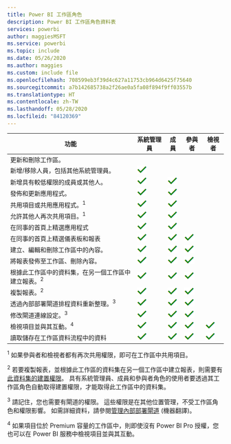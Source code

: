 ```yaml
---
title: Power BI 工作區角色
description: Power BI 工作區角色資料表
services: powerbi
author: maggiesMSFT
ms.service: powerbi
ms.topic: include
ms.date: 05/26/2020
ms.author: maggies
ms.custom: include file
ms.openlocfilehash: 708599eb3f39d4c627a11753cb964d6425f75640
ms.sourcegitcommit: a7b142685738a2f26ae0a5fa08f894f9ff03557b
ms.translationtype: HT
ms.contentlocale: zh-TW
ms.lasthandoff: 05/28/2020
ms.locfileid: "84120369"
---
```

|功能   | 系統管理員  | 成員  | 參與者  | 檢視者 |
|---|---|---|---|---|
| 更新和刪除工作區。  |  |   |   |   | 
| 新增/移除人員，包括其他系統管理員。  |  ![「是」勾選記號](media/power-bi-workspace-roles-table/green-checkmark.png) |   |   |   |
| 新增具有較低權限的成員或其他人。  |  ![「是」勾選記號](media/power-bi-workspace-roles-table/green-checkmark.png) | ![「是」勾選記號](media/power-bi-workspace-roles-table/green-checkmark.png)  |   |   |
| 發佈和更新應用程式。 |  ![「是」勾選記號](media/power-bi-workspace-roles-table/green-checkmark.png) | ![「是」勾選記號](media/power-bi-workspace-roles-table/green-checkmark.png)  |   |   |
| 共用項目或共用應用程式。<sup>1</sup> |  ![「是」勾選記號](media/power-bi-workspace-roles-table/green-checkmark.png) | ![「是」勾選記號](media/power-bi-workspace-roles-table/green-checkmark.png)  |   |   |
| 允許其他人再次共用項目。<sup>1</sup> |  ![「是」勾選記號](media/power-bi-workspace-roles-table/green-checkmark.png) | ![「是」勾選記號](media/power-bi-workspace-roles-table/green-checkmark.png)  |   |   |
| 在同事的首頁上精選應用程式 |  ![「是」勾選記號](media/power-bi-workspace-roles-table/green-checkmark.png) | ![「是」勾選記號](media/power-bi-workspace-roles-table/green-checkmark.png)  |   |   |
| 在同事的首頁上精選儀表板和報表 |  ![「是」勾選記號](media/power-bi-workspace-roles-table/green-checkmark.png) | ![「是」勾選記號](media/power-bi-workspace-roles-table/green-checkmark.png)  | ![「是」勾選記號](media/power-bi-workspace-roles-table/green-checkmark.png) |   |
| 建立、編輯和刪除工作區中的內容。  |  ![「是」勾選記號](media/power-bi-workspace-roles-table/green-checkmark.png) | ![「是」勾選記號](media/power-bi-workspace-roles-table/green-checkmark.png)  | ![「是」勾選記號](media/power-bi-workspace-roles-table/green-checkmark.png)  |   |
| 將報表發佈至工作區、刪除內容。  |  ![「是」勾選記號](media/power-bi-workspace-roles-table/green-checkmark.png) | ![「是」勾選記號](media/power-bi-workspace-roles-table/green-checkmark.png)  | ![「是」勾選記號](media/power-bi-workspace-roles-table/green-checkmark.png)  |   |
| 根據此工作區中的資料集，在另一個工作區中建立報表。<sup>2</sup> |  ![「是」勾選記號](media/power-bi-workspace-roles-table/green-checkmark.png) | ![「是」勾選記號](media/power-bi-workspace-roles-table/green-checkmark.png)  | ![「是」勾選記號](media/power-bi-workspace-roles-table/green-checkmark.png)  |   |
| 複製報表。<sup>2</sup> | ![「是」勾選記號](media/power-bi-workspace-roles-table/green-checkmark.png) | ![「是」勾選記號](media/power-bi-workspace-roles-table/green-checkmark.png) | ![「是」勾選記號](media/power-bi-workspace-roles-table/green-checkmark.png) |  |
| 透過內部部署閘道排程資料重新整理。<sup>3</sup> | ![「是」勾選記號](media/power-bi-workspace-roles-table/green-checkmark.png) | ![「是」勾選記號](media/power-bi-workspace-roles-table/green-checkmark.png) | ![「是」勾選記號](media/power-bi-workspace-roles-table/green-checkmark.png) |  |
| 修改閘道連線設定。<sup>3</sup> | ![「是」勾選記號](media/power-bi-workspace-roles-table/green-checkmark.png) | ![「是」勾選記號](media/power-bi-workspace-roles-table/green-checkmark.png) | ![「是」勾選記號](media/power-bi-workspace-roles-table/green-checkmark.png) |  |
| 檢視項目並與其互動。<sup>4</sup> |  ![「是」勾選記號](media/power-bi-workspace-roles-table/green-checkmark.png) | ![「是」勾選記號](media/power-bi-workspace-roles-table/green-checkmark.png)  | ![「是」勾選記號](media/power-bi-workspace-roles-table/green-checkmark.png)  | ![「是」勾選記號](media/power-bi-workspace-roles-table/green-checkmark.png)  |
| 讀取儲存在工作區資料流程中的資料 | ![「是」勾選記號](media/power-bi-workspace-roles-table/green-checkmark.png) | ![「是」勾選記號](media/power-bi-workspace-roles-table/green-checkmark.png) | ![「是」勾選記號](media/power-bi-workspace-roles-table/green-checkmark.png) | ![「是」勾選記號](media/power-bi-workspace-roles-table/green-checkmark.png) |

<sup>1</sup> 如果參與者和檢視者都有再次共用權限，即可在工作區中共用項目。

<sup>2</sup> 若要複製報表，並根據此工作區的資料集在另一個工作區中建立報表，則需要有[此資料集的建置權限](../connect-data/service-datasets-build-permissions.md)。 具有系統管理員、成員和參與者角色的使用者要透過其工作區角色自動取得建置權限，才能取得此工作區中的資料集。

<sup>3</sup> 請記住，您也需要有閘道的權限。 這些權限是在其他位置管理，不受工作區角色和權限影響。 如需詳細資料，請參閱[管理內部部署閘道](https://docs.microsoft.com/data-integration/gateway/service-gateway-manage) (機器翻譯)。

<sup>4</sup> 如果項目位於 Premium 容量的工作區中，則即使沒有 Power BI Pro 授權，您也可以在 Power BI 服務中檢視項目並與其互動。

